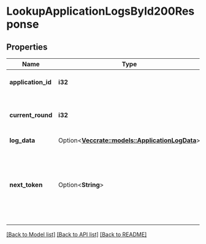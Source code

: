 # LookupApplicationLogsById200Response

## Properties

Name | Type | Description | Notes
------------ | ------------- | ------------- | -------------
**application_id** | **i32** | \\[appidx\\] application index. | 
**current_round** | **i32** | Round at which the results were computed. | 
**log_data** | Option<[**Vec<crate::models::ApplicationLogData>**](ApplicationLogData.md)> |  | [optional]
**next_token** | Option<**String**> | Used for pagination, when making another request provide this token with the next parameter. | [optional]

[[Back to Model list]](../README.md#documentation-for-models) [[Back to API list]](../README.md#documentation-for-api-endpoints) [[Back to README]](../README.md)


